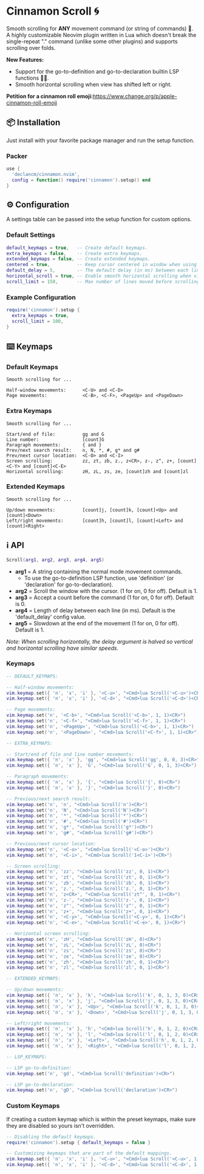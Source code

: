 # Cinnamon Scroll 🌀

Smooth scrolling for __ANY__ movement command (or string of commands) 🤯. A
highly customizable Neovim plugin written in Lua which doesn't break the
single-repeat "." command (unlike some other plugins) and supports scrolling
over folds.

__New Features:__
* Support for the go-to-definition and go-to-declaration builtin LSP functions 🥳🎉.
* Smooth horizontal scrolling when view has shifted left or right.

__Petition for a cinnamon roll emoji:__<https://www.change.org/p/apple-cinnamon-roll-emoji>

## 📦 Installation

Just install with your favorite package manager and run the setup function.

### Packer

```lua
use {
  'declancm/cinnamon.nvim',
  config = function() require('cinnamon').setup() end
}
```

## ⚙️ Configuration

A settings table can be passed into the setup function for custom options.

### Default Settings

```lua
default_keymaps = true,   -- Create default keymaps.
extra_keymaps = false,    -- Create extra keymaps.
extended_keymaps = false, -- Create extended keymaps.
centered = true,          -- Keep cursor centered in window when using window scrolling.
default_delay = 5,        -- The default delay (in ms) between each line when scrolling.
horizontal_scroll = true, -- Enable smooth horizontal scrolling when view shifts left or right.
scroll_limit = 150,       -- Max number of lines moved before scrolling is skipped.
```

### Example Configuration

```lua
require('cinnamon').setup {
  extra_keymaps = true,
  scroll_limit = 100,
}
```

## ⌨️ Keymaps

### Default Keymaps

```
Smooth scrolling for ...

Half-window movements:      <C-U> and <C-D>
Page movements:             <C-B>, <C-F>, <PageUp> and <PageDown>
```

### Extra Keymaps

```
Smooth scrolling for ...

Start/end of file:          gg and G
Line number:                [count]G
Paragraph movements:        { and }
Prev/next search result:    n, N, *, #, g* and g#
Prev/next cursor location:  <C-O> and <C-I>
Screen scrolling:           zz, zt, zb, z., z<CR>, z-, z^, z+, [count]<C-Y> and [count]<C-E>
Horizontal scrolling:       zH, zL, zs, ze, [count]zh and [count]zl
```

### Extended Keymaps

```
Smooth scrolling for ...

Up/down movements:          [count]j, [count]k, [count]<Up> and [count]<Down>
Left/right movements:       [count]h, [count]l, [count]<Left> and [count]<Right>
```

## ℹ️ API

```lua
Scroll(arg1, arg2, arg3, arg4, arg5)
```

* __arg1__ = A string containing the normal mode movement commands.
  * To use the go-to-definition LSP function, use 'definition' (or 'declaration'
    for go-to-declaration).
* __arg2__ = Scroll the window with the cursor. (1 for on, 0 for off). Default is 1.
* __arg3__ = Accept a count before the command (1 for on, 0 for off). Default is 0.
* __arg4__ = Length of delay between each line (in ms). Default is the 'default_delay' config value.
* __arg5__ = Slowdown at the end of the movement (1 for on, 0 for off). Default is 1.

_Note: When scrolling horizontally, the delay argument is halved so vertical and horizontal scrolling have similar speeds._

### Keymaps

```lua
-- DEFAULT_KEYMAPS:

-- Half-window movements:
vim.keymap.set({ 'n', 'x', 'i' }, '<C-u>', "<Cmd>lua Scroll('<C-u>')<CR>")
vim.keymap.set({ 'n', 'x', 'i' }, '<C-d>', "<Cmd>lua Scroll('<C-d>')<CR>")

-- Page movements:
vim.keymap.set('n', '<C-b>', "<Cmd>lua Scroll('<C-b>', 1, 1)<CR>")
vim.keymap.set('n', '<C-f>', "<Cmd>lua Scroll('<C-f>', 1, 1)<CR>")
vim.keymap.set('n', '<PageUp>', "<Cmd>lua Scroll('<C-b>', 1, 1)<CR>")
vim.keymap.set('n', '<PageDown>', "<Cmd>lua Scroll('<C-f>', 1, 1)<CR>")

-- EXTRA_KEYMAPS:

-- Start/end of file and line number movements:
vim.keymap.set({ 'n', 'x' }, 'gg', "<Cmd>lua Scroll('gg', 0, 0, 3)<CR>")
vim.keymap.set({ 'n', 'x' }, 'G', "<Cmd>lua Scroll('G', 0, 1, 3)<CR>")

-- Paragraph movements:
vim.keymap.set({ 'n', 'x' }, '{', "<Cmd>lua Scroll('{', 0)<CR>")
vim.keymap.set({ 'n', 'x' }, '}', "<Cmd>lua Scroll('}', 0)<CR>")

-- Previous/next search result:
vim.keymap.set('n', 'n', "<Cmd>lua Scroll('n')<CR>")
vim.keymap.set('n', 'N', "<Cmd>lua Scroll('N')<CR>")
vim.keymap.set('n', '*', "<Cmd>lua Scroll('*')<CR>")
vim.keymap.set('n', '#', "<Cmd>lua Scroll('#')<CR>")
vim.keymap.set('n', 'g*', "<Cmd>lua Scroll('g*')<CR>")
vim.keymap.set('n', 'g#', "<Cmd>lua Scroll('g#')<CR>")

-- Previous/next cursor location:
vim.keymap.set('n', '<C-o>', "<Cmd>lua Scroll('<C-o>')<CR>")
vim.keymap.set('n', '<C-i>', "<Cmd>lua Scroll('1<C-i>')<CR>")

-- Screen scrolling:
vim.keymap.set('n', 'zz', "<Cmd>lua Scroll('zz', 0, 1)<CR>")
vim.keymap.set('n', 'zt', "<Cmd>lua Scroll('zt', 0, 1)<CR>")
vim.keymap.set('n', 'zb', "<Cmd>lua Scroll('zb', 0, 1)<CR>")
vim.keymap.set('n', 'z.', "<Cmd>lua Scroll('z.', 0, 1)<CR>")
vim.keymap.set('n', 'z<CR>', "<Cmd>lua Scroll('zt^', 0, 1)<CR>")
vim.keymap.set('n', 'z-', "<Cmd>lua Scroll('z-', 0, 1)<CR>")
vim.keymap.set('n', 'z^', "<Cmd>lua Scroll('z^', 0, 1)<CR>")
vim.keymap.set('n', 'z+', "<Cmd>lua Scroll('z+', 0, 1)<CR>")
vim.keymap.set('n', '<C-y>', "<Cmd>lua Scroll('<C-y>', 0, 1)<CR>")
vim.keymap.set('n', '<C-e>', "<Cmd>lua Scroll('<C-e>', 0, 1)<CR>")

-- Horizontal screen scrolling:
vim.keymap.set('n', 'zH', "<Cmd>lua Scroll('zH', 0)<CR>")
vim.keymap.set('n', 'zL', "<Cmd>lua Scroll('zL', 0)<CR>")
vim.keymap.set('n', 'zs', "<Cmd>lua Scroll('zs', 0)<CR>")
vim.keymap.set('n', 'ze', "<Cmd>lua Scroll('ze', 0)<CR>")
vim.keymap.set('n', 'zh', "<Cmd>lua Scroll('zh', 0, 1)<CR>")
vim.keymap.set('n', 'zl', "<Cmd>lua Scroll('zl', 0, 1)<CR>")

-- EXTENDED_KEYMAPS:

-- Up/down movements:
vim.keymap.set({ 'n', 'x' }, 'k', "<Cmd>lua Scroll('k', 0, 1, 3, 0)<CR>")
vim.keymap.set({ 'n', 'x' }, 'j', "<Cmd>lua Scroll('j', 0, 1, 3, 0)<CR>")
vim.keymap.set({ 'n', 'x' }, '<Up>', "<Cmd>lua Scroll('k', 0, 1, 3, 0)<CR>")
vim.keymap.set({ 'n', 'x' }, '<Down>', "<Cmd>lua Scroll('j', 0, 1, 3, 0)<CR>")

-- Left/right movements:
vim.keymap.set({ 'n', 'x' }, 'h', "<Cmd>lua Scroll('h', 0, 1, 2, 0)<CR>")
vim.keymap.set({ 'n', 'x' }, 'l', "<Cmd>lua Scroll('l', 0, 1, 2, 0)<CR>")
vim.keymap.set({ 'n', 'x' }, '<Left>', "<Cmd>lua Scroll('h', 0, 1, 2, 0)<CR>")
vim.keymap.set({ 'n', 'x' }, '<Right>', "<Cmd>lua Scroll('l', 0, 1, 2, 0)<CR>")

-- LSP_KEYMAPS:

-- LSP go-to-definition:
vim.keymap.set('n', 'gd', "<Cmd>lua Scroll('definition')<CR>")

-- LSP go-to-declaration:
vim.keymap.set('n', 'gD', "<Cmd>lua Scroll('declaration')<CR>")
```

### Custom Keymaps

If creating a custom keymap which is within the preset keymaps, make sure they 
are disabled so yours isn't overridden.

```lua
-- Disabling the default keymaps.
require('cinnamon').setup { default_keymaps = false }

-- Customizing keymaps that are part of the default mappings.
vim.keymap.set({ 'n', 'x', 'i' }, '<C-u>', "<Cmd>lua Scroll('<C-u>', 1, 0, 7)<CR>")
vim.keymap.set({ 'n', 'x', 'i' }, '<C-d>', "<Cmd>lua Scroll('<C-d>', 1, 0, 7)<CR>")
```
